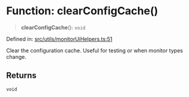 # Function: clearConfigCache()

> **clearConfigCache**(): `void`

Defined in: [src/utils/monitorUiHelpers.ts:51](https://github.com/Nick2bad4u/Uptime-Watcher/blob/dca5483e793478722cd3e6e125cafcec5fc771f0/src/utils/monitorUiHelpers.ts#L51)

Clear the configuration cache. Useful for testing or when monitor types change.

## Returns

`void`

